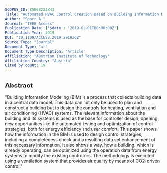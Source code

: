 ```yaml
---
SCOPUS_ID: 85068233843
Title: "Automated HVAC Control Creation Based on Building Information Modeling (BIM): Ventilation System"
Author: "Sporr A."
Journal: "IEEE Access"
Publication Date: {'$date': '2019-01-01T00:00:00Z'}
Publication Year: 2019
DOI: "10.1109/ACCESS.2019.2919262"
Source Type: "Journal"
Document Type: "ar"
Document Type Description: "Article"
Affiliation: "Austrian Institute of Technology"
Affiliation Country: "Austria"
Cited by count: 19
---
```


## Abstract
"Building Information Modeling (BIM) is a process that collects building data in a central data model. This data can not only be used to plan and construct a building but to design the controls for heating, ventilation and air conditioning (HVAC) systems. The relevant information about the building and its systems is used as the base for controller design, opening new opportunities like the automated testing and optimization of control strategies, both for energy efficiency and user comfort. This paper shows how the information in the BIM is used to design control strategies, including a completeness check and a resulting data set enhancement of this necessary information. It also shows a way, how a building, which is already operating, can be optimized using the operation data from energy systems to modify the existing controllers. The methodology is executed using a ventilation system that provides air quality by means of CO2-driven control."
